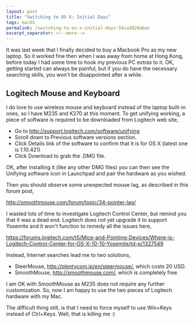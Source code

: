 ```yaml
---
layout: post
title: "Switching to OS X: Initial Days"
tags: macOS
permalink: /switching-to-os-x-initial-days-54cad828abac
excerpt_separator: <!--more-->
---
```

It was last week that I finally decided to buy a Macbook Pro as my new laptop. So it worked fine then when I was away from home at Hong Kong, before today I had some time to hook my previous PC extras to it. OK, getting started can always be painful, but if you do have the necessary searching skills, you won't be disappointed after a while.
<!--more-->

## Logitech Mouse and Keyboard

I do love to use wireless mouse and keyboard instead of the laptop built-in ones, so I have M235 and K270 at this moment. To get unifying working, a piece of software is required to be downloaded from Logitech web site,

* Go to http://support.logitech.com/software/unifying
* Scroll down to Previous software versions section.
* Click Details link of the software to confirm that it is for OS X (latest one is 1.10.421)
* Click Download to grab the .DMG file.

OK, after installing it (like any other DMG files) you can then see the Unifying software icon in Launchpad and pair the hardware as you wished.

Then you should observe some unexpected mouse lag, as described in this forum post,

http://smoothmouse.com/forum/topic/34-pointer-lag/

I wasted lots of time to investigate Logitech Control Center, but remind you that it was a dead end. Logitech does not yet upgrade it to support Yosemite and it won't function to remedy all the issues here,

https://forums.logitech.com/t5/Mice-and-Pointing-Devices/Where-is-Logitech-Control-Center-for-OS-X-10-10-Yosemite/td-p/1327549

Instead, Internet searches lead me to two solutions,

* SteerMouse, http://plentycom.jp/en/steermouse/, which costs 20 USD.
* SmoothMouse, http://smoothmouse.com/, which is completely free.

I am OK with SmoothMouse as M235 does not require any further customization. So, now I am happy to use the two pieces of Logitech hardware with my Mac.

The difficult thing still, is that I need to force myself to use Win+Keys instead of Ctrl+Keys. Well, that is killing me :)
